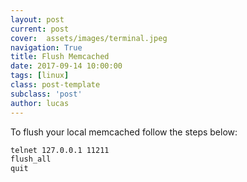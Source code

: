 ```yaml
---
layout: post
current: post
cover:  assets/images/terminal.jpeg
navigation: True
title: Flush Memcached
date: 2017-09-14 10:00:00
tags: [linux]
class: post-template
subclass: 'post'
author: lucas
---
```


To flush your local memcached follow the steps below:

```bash
telnet 127.0.0.1 11211
flush_all
quit
```